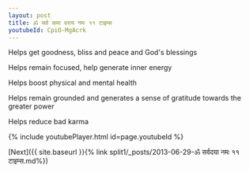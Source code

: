 ```yaml
---
layout: post
title: ॐ सर्व कमा वराय नमः ११ टाइम्स
youtubeId: CpiO-MgAcrk
---
```

 
 
Helps get goodness, bliss and peace and God's blessings
 
Helps remain focused, help generate inner energy 
 
Helps boost physical and mental health 
 
Helps remain grounded and generates a sense of gratitude towards the greater power 
 
Helps reduce bad karma
 
 
 
 


{% include youtubePlayer.html id=page.youtubeId %}
 
[Next]({{ site.baseurl }}{% link  split1/_posts/2013-06-29-ॐ सर्वदया नमः ११ टाइम्स.md%})
 
